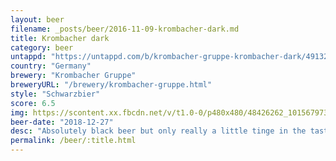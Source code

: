 ```yaml
---
layout: beer
filename: _posts/beer/2016-11-09-krombacher-dark.md
title: Krombacher dark
category: beer
untappd: "https://untappd.com/b/krombacher-gruppe-krombacher-dark/49132"
country: "Germany"
brewery: "Krombacher Gruppe"
breweryURL: "/brewery/krombacher-gruppe.html"
style: "Schwarzbier"
score: 6.5
img: https://scontent.xx.fbcdn.net/v/t1.0-0/p480x480/48426262_10156797311618745_2629766796978159616_n.jpg?_nc_cat=101&_nc_ht=scontent.xx&oh=1ab83dfb461e6c963de2b1d98e14b440&oe=5DC29F05
beer-date: "2018-12-27"
desc: "Absolutely black beer but only really a little tinge in the taste"
permalink: /beer/:title.html
---
```

